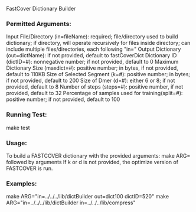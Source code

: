 FastCover Dictionary Builder

### Permitted Arguments:

Input File/Directory (in=fileName): required; file/directory used to build dictionary; if directory, will operate
recursively for files inside directory; can include multiple files/directories, each following "in="
Output Dictionary (out=dictName): if not provided, default to fastCoverDict Dictionary ID (dictID=#): nonnegative
number; if not provided, default to 0 Maximum Dictionary Size (maxdict=#): positive number; in bytes, if not provided,
default to 110KB Size of Selected Segment (k=#): positive number; in bytes; if not provided, default to 200 Size of
Dmer (d=#): either 6 or 8; if not provided, default to 8 Number of steps (steps=#): positive number, if not provided,
default to 32 Percentage of samples used for training(split=#): positive number; if not provided, default to 100

### Running Test:

make test

### Usage:

To build a FASTCOVER dictionary with the provided arguments: make ARG= followed by arguments If k or d is not provided,
the optimize version of FASTCOVER is run.

### Examples:

make ARG="in=../../../lib/dictBuilder out=dict100 dictID=520"
make ARG="in=../../../lib/dictBuilder in=../../../lib/compress"
